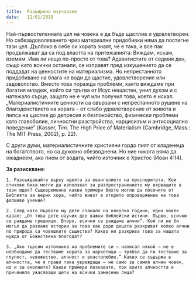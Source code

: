 ```yaml
---
title:  Разширено изучаване
date:   12/01/2018
---
```


Най-първостепенната цел на човека е да бъде щастлив и удовлетворен. Но себезадоволяването чрез материални придобивки няма да постигне тази цел. Дълбоко в себе си хората знаят, че е така, и все пак продължават да са под властта на притежанията: Виждам, искам, вземам. Има ли нещо по-просто от това? Адвентистите от седмия ден, също като всички останали, се изправят пред изкушението да се поддадат на ценностите на материализма. Но непрестанното придобиване на блага не води до щастие, удовлетворение или задоволство. Вместо това поражда проблеми, както виждаме при богатия младеж, който си тръгва от Исус нещастен, унил духом и с натежало сърце, защото не е чул или получил това, което е искал. „Материалистичните ценности са свързани с непрестанното рушене на благоденствието на хората – от слабо удовлетворение от живота и липса на щастие до депресия и безпокойство, физически проблеми като главоболие, личностни разстройства, нарцисизъм и антисоциално поведение” (Kasser, Tim. The High Price of Materialism (Cambridge, Mass.: The MIT Press, 2002), p. 22).

С други думи, материалистичните християни гордо пият от кладенеца на богатството, но са духовно обезводнени. Но ние никога няма да ожаднеем, ако пием от водата, чийто източник е Христос (Йоан 4:14).

**За разискване**:

`1. Разсъждавайте върху идеята за евангелието на просперитета. Кои стихове биха могли да използват за разпространението му вярващите в тази идея? Същевременно какви примери бихте могли да посочите от Библията за верни хора, чийто живот е открито опровержение на това фалшиво учение?`

`2. След като първото му дете станало на няколко години, един човек казал: „От това дете научих две важни библейски истини. Първо, всички се раждаме грешници. Второ, всички се раждаме алчни”. Кой ли не би могъл да разкаже истории за това как дори децата разкриват колко алчни по природа са човешките същества? Какво ни разкрива това за нашата нужда от Божествена благодат?`

`3. „Ако търсим източника на проблемите си – написал някой – не е необходимо да тестваме хората за наркотици – трябва да ги тестваме за глупост, невежество, алчност и властолюбие.” Какво се съдържа в алчността, че я прави така увреждаща – не само за самия алчен човек, но и за околните? Какви примери познавате, при които алчността е причинила ужасяващи щети на всички замесени лица?`